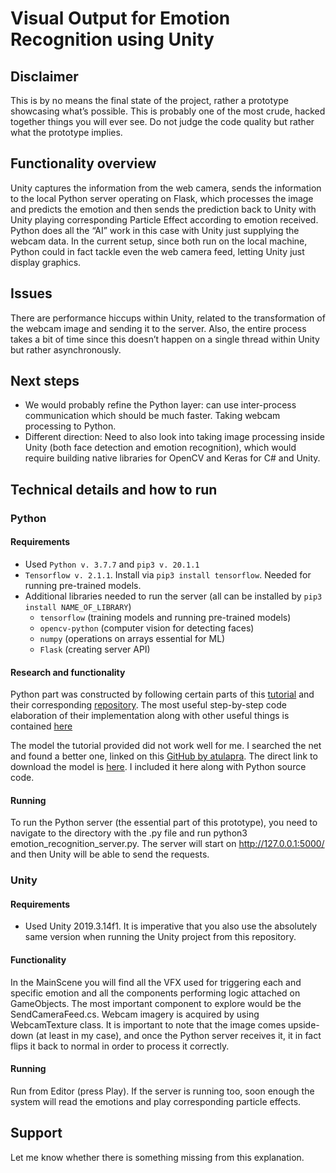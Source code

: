 # Visual Output for Emotion Recognition using Unity

## Disclaimer

This is by no means the final state of the project, rather a prototype showcasing what’s possible. This is probably one of the most crude, hacked together things you will ever see. Do not judge the code quality but rather what the prototype implies.

## Functionality overview

Unity captures the information from the web camera, sends the information to the local Python server operating on Flask, which processes the image and predicts the emotion and then sends the prediction back to Unity with Unity playing corresponding Particle Effect according to emotion received.
Python does all the “AI” work in this case with Unity just supplying the webcam data. In the current setup, since both run on the local machine, Python could in fact tackle even the web camera feed, letting Unity just display graphics.

## Issues
There are performance hiccups within Unity, related to the transformation of the webcam image and sending it to the server. Also, the entire process takes a bit of time since this doesn’t happen on a single thread within Unity but rather asynchronously.

## Next steps

* We would probably refine the Python layer: can use inter-process communication which should be much faster. Taking webcam processing to Python. 
* Different direction: Need to also look into taking image processing inside Unity (both face detection and emotion recognition), which would require building native libraries for OpenCV and Keras for C# and Unity.

## Technical details and how to run

### Python

#### Requirements

* Used `Python v. 3.7.7` and `pip3 v. 20.1.1`
* `Tensorflow v. 2.1.1`. Install via `pip3 install tensorflow`. Needed for running pre-trained models.
* Additional libraries needed to run the server (all can be installed by `pip3 install NAME_OF_LIBRARY`)
    * `tensorflow` (training models and running pre-trained models)
    * `opencv-python` (computer vision for detecting faces)
    * `numpy` (operations on arrays essential for ML)
    * `Flask` (creating server API)

#### Research and functionality

Python part was constructed by following certain parts of this [tutorial](https://towardsdatascience.com/face-detection-recognition-and-emotion-detection-in-8-lines-of-code-b2ce32d4d5de) and their corresponding [repository](https://github.com/priya-dwivedi/face_and_emotion_detection). The most useful step-by-step code elaboration of their implementation along with other useful things is contained [here](https://github.com/priya-dwivedi/face_and_emotion_detection/blob/master/src/EmotionDetector_v2.ipynb)

The model the tutorial provided did not work well for me. I searched the net and found a better one, linked on this [GitHub by atulapra](https://github.com/atulapra/Emotion-detection). The direct link to download the model is [here](https://drive.google.com/file/d/1FUn0XNOzf-nQV7QjbBPA6-8GLoHNNgv-/view?usp=sharing). I included it here along with Python source code.

#### Running

To run the Python server (the essential part of this prototype), you need to navigate to the directory with the .py file and run python3 emotion_recognition_server.py. The server will start on http://127.0.0.1:5000/ and then Unity will be able to send the requests.

### Unity

#### Requirements

* Used Unity 2019.3.14f1. It is imperative that you also use the absolutely same version when running the Unity project from this repository. 

#### Functionality

In the MainScene you will find all the VFX used for triggering each and specific emotion and all the components performing logic attached on GameObjects. The most important component to explore would be the SendCameraFeed.cs. 
Webcam imagery is acquired by using WebcamTexture class. It is important to note that the image comes upside-down (at least in my case), and once the Python server receives it, it in fact flips it back to normal in order to process it correctly.

#### Running
Run from Editor (press Play). If the server is running too, soon enough the system will read the emotions and play corresponding particle effects.

## Support

Let me know whether there is something missing from this explanation.
